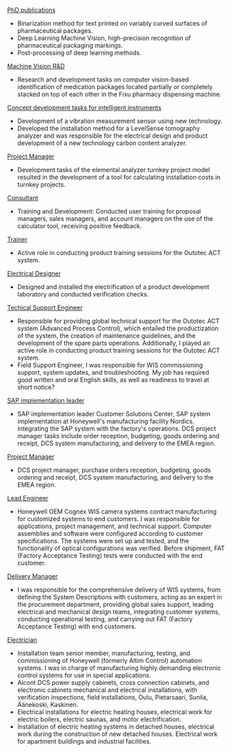 [PhD publications](taidot.md#phd-publications)
- Binarization method for text printed on variably curved surfaces of pharmaceutical packages.
- Deep Learning Machine Vision, high-precision recognition of pharmaceutical packaging markings.
- Post-processing of deep learning methods.

[Machine Vision R&D](taidot.md#machine-vision-rd)
- Research and development tasks on computer vision-based identification of medication packages located partially or completely stacked on top of each other in the Fixu pharmacy dispensing machine.

[Concept development tasks for intelligent instruments](taidot.md#concept-development-tasks-for-intelligent-instruments)
- Development of a vibration measurement sensor using new technology.
- Developed the installation method for a LevelSense tomography analyzer and was responsible for the electrical design and product development of a new technology carbon content analyzer.

[Project Manager](taidot.md#project-manager)
- Development tasks of the elemental analyzer turnkey project model resulted in the development of a tool for calculating installation costs in turnkey projects.

[Consultant](taidot.md#consultant)
- Training and Development: Conducted user training for proposal managers, sales managers, and account managers on the use of the calculator tool, receiving positive feedback.

[Trainer](taidot.md#trainer)
- Active role in conducting product training sessions for the Outotec ACT system.

[Electrical Designer](taidot.md#electrical-designer)
- Designed and installed the electrification of a product development laboratory and conducted verification checks.

[Techical Support Engineer](taidot.md#techical-support-engineer)
- Responsible for providing global technical support for the Outotec ACT system (Advanced Process Control), which entailed the productization of the system, the creation of maintenance guidelines, and the development of the spare parts operations. Additionally, I played an active role in conducting product training sessions for the Outotec ACT system.
- Field Support Engineer, I was responsible for WIS commissioning support, system updates, and troubleshooting. My job has required good written and oral English skills, as well as readiness to travel at short notice?

[SAP implementation leader](taidot.md#sap-implementation-leader)
- SAP implementation leader Customer Solutions Center, SAP system implementation at Honeywell's manufacturing facility Nordics. Integrating the SAP system with the factory's operations. DCS project manager tasks include order reception, budgeting, goods ordering and receipt, DCS system manufacturing, and delivery to the EMEA region.

[Project Manager](taidot.md#project-manager)
- DCS project manager, purchase orders reception, budgeting, goods ordering and receipt, DCS system manufacturing, and delivery to the EMEA region.

[Lead Engineer](taidot.md#lead-engineer)
- Honeywell OEM Cognex WIS camera systems contract manufacturing for customized systems to end customers. I was responsible for applications, project management, and technical support. Computer assemblies and software were configured according to customer specifications. The systems were set up and tested, and the functionality of optical configurations was verified. Before shipment, FAT (Factory Acceptance Testing) tests were conducted with the end customer.

[Delivery Manager](taidot.md#delivery-manager)
- I was responsible for the comprehensive delivery of WIS systems, from defining the System Descriptions with customers, acting as an expert in the procurement department, providing global sales support, leading electrical and mechanical design teams, integrating customer systems, conducting operational testing, and carrying out FAT (Factory Acceptance Testing) with end customers.

[Electrician](taidot.md#electrician)
- Installation team senior member, manufacturing, testing, and commissioning of Honeywell (formerly Altim Control) automation systems. I was in charge of manufacturing highly demanding electronic control systems for use in special applications.
- Alcont DCS power supply cabinets, cross connection cabinets, and electronic cabinets mechanical and electrical installations, with verification inspections, field installations, Oulu, Pietarsaari, Sunila, Äänekoski, Kaskinen.
- Electrical installations for electric heating houses, electrical work for electric boilers, electric saunas, and motor electrification.
- Installation of electric heating systems in detached houses, electrical work during the construction of new detached houses. Electrical work for apartment buildings and industrial facilities.
